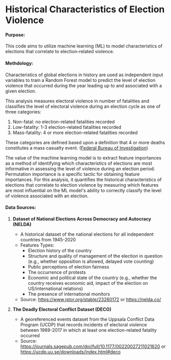 # Historical Characteristics of Election Violence

#### Purpose:
This code aims to utilize machine learning (ML) to model characteristics of elections that correlate to election-related violence. 

#### Methdology:
Characteristics of global elections in history are used as independent input variables to train a Random Forest model to predict the level of election violence that occurred during the year leading up to and associated with a given election.

This analysis measures electoral violence in number of fatalities and classifies the level of electoral violence during an election cycle as one of three categories:
1. Non-fatal: no election-related fatalities recorded
2. Low-fatality: 1-3 election-related fatalities recorded
3. Mass-fatality: 4 or more election-related fatalities recorded

These categories are defined based upon a definition that 4 or more deaths constitutes a mass casualty event. ([Federal Bureau of Investigation](https://www.ojp.gov/ncjrs/virtual-library/abstracts/serial-murder-multi-disciplinary-perspectives-investigators))

The value of the machine learning model is to extract feature importances as a method of identifying which characteristics of elections are most informative in assessing the level of violence during an election period. Permutation importance is a specific tactic for obtaining feature importances. For this analysis, it quantifies the historical characteristics of elections that correlate to election violence by measuring which features are most influential on the ML model's ability to correctly classify the level of violence associated with an election.

#### Data Sources:
1. **Dataset of National Elections Across Democracy and Autocracy (NELDA)**
    - A historical dataset of the national elections for all independent countries from 1945-2020
    - Features Types: 
        - Election history of the country
        - Structure and quality of management of the election in question (e.g., whether opposition is allowed, delayed vote counting) 
        - Public perceptions of election fairness
        - The occurrence of protests
        - Economic and political state of the country (e.g., whether the country receives economic aid, impact of the election on US/international relations)
        - The presence of international monitors
    - Source: https://www.jstor.org/stable/23260172 or https://nelda.co/
    
    
2. **The Deadly Electoral Conflict Dataset (DECO)**
    - A georeferenced events dataset from the Uppsala Conflict Data Program (UCDP) that records incidents of electoral violence between 1989-2017 in which at least one election-related fatality occurred
    - Source: https://journals.sagepub.com/doi/full/10.1177/00220027211021620 or https://ucdp.uu.se/downloads/index.html#deco
